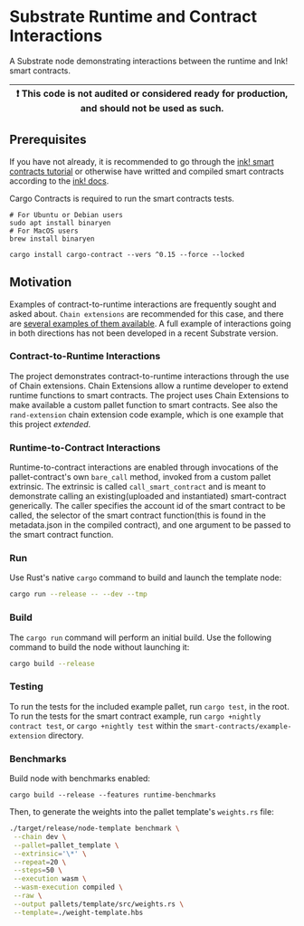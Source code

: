 # Substrate Runtime and Contract Interactions

A Substrate node demonstrating interactions between the runtime and Ink! smart contracts.

| :exclamation: This code is not audited or considered ready for production, and should not be used as such. |
| ---------------------------------------------------------------------------------------------------------- |

## Prerequisites

If you have not already, it is recommended to go through the [ink! smart contracts tutorial](https://docs.substrate.io/tutorials/v3/ink-workshop/pt1/) or otherwise have writted and compiled smart contracts according to the [ink! docs](https://paritytech.github.io/ink-docs/).

Cargo Contracts is required to run the smart contracts tests.

```
# For Ubuntu or Debian users
sudo apt install binaryen
# For MacOS users
brew install binaryen

cargo install cargo-contract --vers ^0.15 --force --locked
```

## Motivation

Examples of contract-to-runtime interactions are frequently sought and asked about. `Chain extensions` are recommended for this case, and there are [several examples of them available](https://paritytech.github.io/ink-docs/macros-attributes/chain-extension). A full example of interactions going in both directions has not been developed in a recent Substrate version.

### Contract-to-Runtime Interactions

The project demonstrates contract-to-runtime interactions through the use of Chain extensions. Chain Extensions allow a runtime developer to extend runtime functions to smart contracts. The project uses Chain Extensions to make available a custom pallet function to smart contracts. See also the `rand-extension` chain extension code example, which is one example that this project _extended_.

### Runtime-to-Contract Interactions

Runtime-to-contract interactions are enabled through invocations of the pallet-contract's own `bare_call` method, invoked from a custom pallet extrinsic. The extrinsic is called `call_smart_contract` and is meant to demonstrate calling an existing(uploaded and instantiated) smart-contract generically. The caller specifies the account id of the smart contract to be called, the selector of the smart contract function(this is found in the metadata.json in the compiled contract), and one argument to be passed to the smart contract function.

### Run

Use Rust's native `cargo` command to build and launch the template node:

```sh
cargo run --release -- --dev --tmp
```

### Build

The `cargo run` command will perform an initial build. Use the following command to build the node
without launching it:

```sh
cargo build --release
```

### Testing

To run the tests for the included example pallet, run `cargo test`, in the root.
To run the tests for the smart contract example, run `cargo +nightly contract test`, or `cargo +nightly test` within the `smart-contracts/example-extension` directory.

### Benchmarks

Build node with benchmarks enabled:

`cargo build --release --features runtime-benchmarks`

Then, to generate the weights into the pallet template's `weights.rs` file:

```zsh
./target/release/node-template benchmark \
 --chain dev \
 --pallet=pallet_template \
 --extrinsic='\*' \
 --repeat=20 \
 --steps=50 \
 --execution wasm \
 --wasm-execution compiled \
 --raw \
 --output pallets/template/src/weights.rs \
 --template=./weight-template.hbs
```
